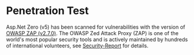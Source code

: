 # Penetration Test

Asp.Net Zero (v5) has been scanned for vulnerabilities with the version of [OWASP ZAP (v2.7.0)](https://www.owasp.org/index.php/OWASP_Zed_Attack_Proxy_Project). The OWASP Zed Attack Proxy (ZAP) is one of the world's most popular security tools and is actively maintained by hundreds of international volunteers, see [Security-Report](Security-Report-Angular.md) for details.